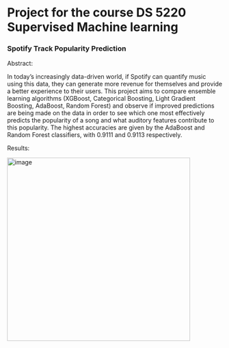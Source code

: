 # Project for the course DS 5220 Supervised Machine learning
### Spotify Track Popularity Prediction

Abstract:

In today’s increasingly data-driven world, if Spotify can quantify music using this data, they can
generate more revenue for themselves and provide a better experience to their users. This
project aims to compare ensemble learning algorithms (XGBoost, Categorical Boosting, Light
Gradient Boosting, AdaBoost, Random Forest) and observe if improved predictions are being
made on the data in order to see which one most effectively predicts the popularity of a song
and what auditory features contribute to this popularity. The highest accuracies are given by
the AdaBoost and Random Forest classifiers, with 0.9111 and 0.9113 respectively.

Results:

<img width="428" alt="image" src="https://user-images.githubusercontent.com/66122378/211649016-83fd581f-0d44-44d5-a89e-d0ccbd4bfb07.png">

